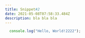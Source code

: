 ```yaml
---
title: Snippet#2
date: 2021-05-08T07:58:33.484Z
description: bla bla bla
---
```


```js
  console.log("Hello, World!2222");
```
